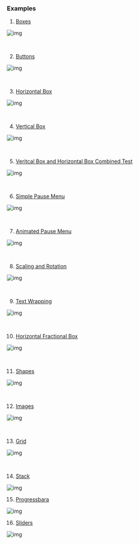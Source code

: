 ### Examples

1. [Boxes](https://github.com/namishh/nurture/blob/main/examples/boxtest.lua)

![img](https://raw.githubusercontent.com/namishh/nurture/refs/heads/main/examples/screenshots/box.png)

<br>

2. [Buttons](https://github.com/namishh/nurture/blob/main/examples/buttontest.lua)

![img](https://raw.githubusercontent.com/namishh/nurture/refs/heads/main/examples/screenshots/button.png)

<br>

3. [Horizontal Box](https://github.com/namishh/nurture/blob/main/examples/hboxtest.lua)

![img](https://raw.githubusercontent.com/namishh/nurture/refs/heads/main/examples/screenshots/hbox.png)

<br>

4. [Vertical Box](https://github.com/namishh/nurture/blob/main/examples/vboxtest.lua)

![img](https://raw.githubusercontent.com/namishh/nurture/refs/heads/main/examples/screenshots/vbox.png)

<br>

5. [Veritcal Box and Horizontal Box Combined Test](https://github.com/namishh/nurture/blob/main/examples/hboxvboxcombinedtest.lua)

![img](https://raw.githubusercontent.com/namishh/nurture/refs/heads/main/examples/screenshots/hboxvboxcombined.png)

<br>


6. [Simple Pause Menu](https://github.com/namishh/nurture/blob/main/examples/pausemenu.lua)

![img](https://raw.githubusercontent.com/namishh/nurture/refs/heads/main/examples/screenshots/pausemenu.png)

<br>

7. [Animated Pause Menu](https://github.com/namishh/nurture/blob/main/examples/pausemenuanim.lua)

![img](https://raw.githubusercontent.com/namishh/nurture/refs/heads/main/examples/screenshots/pausemenuanim.png)

<br>

8. [Scaling and Rotation](https://github.com/namishh/nurture/blob/main/examples/scalerotationtest.lua)

![img](https://raw.githubusercontent.com/namishh/nurture/refs/heads/main/examples/screenshots/scalerotation.png)

<br>

9. [Text Wrapping](https://github.com/namishh/nurture/blob/main/examples/textwrapping.lua)

![img](https://raw.githubusercontent.com/namishh/nurture/refs/heads/main/examples/screenshots/textwrapping.png)

<br>

10. [Horizontal Fractional Box](https://github.com/namishh/nurture/blob/main/examples/hfracboxtest.lua)

![img](https://raw.githubusercontent.com/namishh/nurture/refs/heads/main/examples/screenshots/hfracbox.png)

<br>

11. [Shapes](https://github.com/namishh/nurture/blob/main/examples/shapestest.lua)

![img](https://raw.githubusercontent.com/namishh/nurture/refs/heads/main/examples/screenshots/shapes.png)


<br>

12. [Images](https://github.com/namishh/nurture/blob/main/examples/imagetest.lua)

![img](https://raw.githubusercontent.com/namishh/nurture/refs/heads/main/examples/screenshots/image.png)

<br>

13. [Grid](https://github.com/namishh/nurture/blob/main/examples/gridtest.lua)

![img](https://raw.githubusercontent.com/namishh/nurture/refs/heads/main/examples/screenshots/grid.png)

<br>

14. [Stack](https://github.com/namishh/nurture/blob/main/examples/stacktest.lua)

![img](https://raw.githubusercontent.com/namishh/nurture/refs/heads/main/examples/screenshots/stack.png)

15. [Progressbara](https://github.com/namishh/nurture/blob/main/examples/progresstest.lua)

![img](https://raw.githubusercontent.com/namishh/nurture/refs/heads/main/examples/screenshots/progress.png)



16. [Sliders](https://github.com/namishh/nurture/blob/main/examples/slidertest.lua)

![img](https://raw.githubusercontent.com/namishh/nurture/refs/heads/main/examples/screenshots/sliders.png)